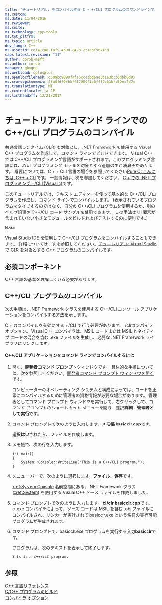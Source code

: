 ```yaml
---
title: "チュートリアル: をコンパイルする C + +/CLI プログラムのコマンドラインで |Microsoft ドキュメント"
ms.custom: 
ms.date: 11/04/2016
ms.reviewer: 
ms.suite: 
ms.technology: cpp-tools
ms.tgt_pltfrm: 
ms.topic: article
dev_langs: C++
ms.assetid: cef41c88-faf9-439d-8423-25aa3f5674dd
caps.latest.revision: "11"
author: corob-msft
ms.author: corob
manager: ghogen
ms.workload: cplusplus
ms.openlocfilehash: d509bc9890f4fa5ccebbd6ae3d1e3bcb3dbb0d93
ms.sourcegitcommit: 8fa8fdf0fbb4f57950f1e8f4f9b81b4d39ec7d7a
ms.translationtype: MT
ms.contentlocale: ja-JP
ms.lasthandoff: 12/21/2017
---
```

# <a name="walkthrough-compiling-a-ccli-program-on-the-command-line"></a>チュートリアル: コマンド ラインでの C++/CLI プログラムのコンパイル
共通言語ランタイム (CLR) を対象とし、.NET Framework を使用する Visual C++ プログラムを作成して、コマンド ラインでビルドできます。 Visual C++ では C++/CLI プログラミング言語がサポートされます。このプログラミング言語には、.NET プログラミング モデルを対象とする追加の型と演算子があります。 概要については、C + + CLI 言語の場合を参照してください[Pure C: こんにちは, C++ + CLI](http://msdn.microsoft.com/magazine/cc163681.aspx)です。 一般情報は、次を参照してください。 [C + での .NET プログラミング +/CLI (Visual c)](../dotnet/dotnet-programming-with-cpp-cli-visual-cpp.md)です。  
  
 このチュートリアルでは、テキスト エディターを使って基本的な C++/CLI プログラムを作成し、コマンド ラインでコンパイルします。 (表示されているプログラムをタイプするのではなく、自分の C++/CLI プログラムを使用するか、別のヘルプ記事の C++/CLI コード サンプルを使用できます。 この手法は UI 要素が含まれていない小さなモジュールをビルドおよびテストするのに便利です。)  
  
> [!NOTE]
>  Visual Studio IDE を使用して C++/CLI プログラムをコンパイルすることもできます。 詳細については、次を参照してください。[チュートリアル: Visual Studio で CLR を対象とする C++ プログラムのコンパイル](../ide/walkthrough-compiling-a-cpp-program-that-targets-the-clr-in-visual-studio.md)です。  
  
## <a name="prerequisites"></a>必須コンポーネント  
 C++ 言語の基本を理解している必要があります。  
  
## <a name="compiling-a-ccli-program"></a>C++/CLI プログラムのコンパイル  
 次の手順は、.NET Framework クラスを使用する C++/CLI コンソール アプリケーションをコンパイルする方法を示します。  
  
 C + のコンパイルを有効にする +/CLI で行う必要があります、 [/clr](../build/reference/clr-common-language-runtime-compilation.md)コンパイラ オプション。 Visual C++ コンパイラは、MSIL コードまたは MSIL とネイティブ コードの混合を含む .exe ファイルを生成し、必要な .NET Framework ライブラリにリンクします。  
  
#### <a name="to-compile-a-ccli-application-on-the-command-line"></a>C++/CLI アプリケーションをコマンド ラインでコンパイルするには  
  
1.  開く、**開発者コマンド プロンプト**ウィンドウです。 具体的な手順については、次を参照してください。[開発者コマンド プロンプト ウィンドウを開く](../build/building-on-the-command-line.md#developer_command_prompt)です。  
  
     コンピューターのオペレーティング システムと構成によっては、コードを正常にコンパイルするために管理者の資格情報が必要な場合があります。 管理者としてコマンド プロンプト ウィンドウを実行して、右クリックして、コマンド プロンプトのショートカット メニューを開き、選択**詳細**、**管理者として実行**です。  
  
2.  コマンド プロンプトで次のように入力します。**メモ帳 basicclr.cpp**です。  
  
     選択**はい**されたら、ファイルを作成します。  
  
3.  メモ帳で、次の行を入力します。  
  
    ```  
    int main()  
    {  
        System::Console::WriteLine("This is a C++/CLI program.");  
    }  
    ```  
  
4.  メニュー バーで、次のように選択します。**ファイル**、**保存**です。  
  
     <xref:System.Console> 名前空間にある、.NET Framework クラス (<xref:System>) を使用する Visual C++ ソース ファイルを作成しました。  
  
5.  コマンド プロンプトで次のように入力します。 **cl/clr basicclr.cpp**です。 cl.exe コンパイラによって、ソース コードは MSIL を含む .obj ファイルにコンパイルされ、リンカーが実行されて basicclr.exe という名前の実行可能プログラムが生成されます。  
  
6.  コマンド プロンプトで、basicclr.exe プログラムを実行する入力**basicclr**です。  
  
     プログラムは、次のテキストを表示して終了します。  
  
    ```Output  
    This is a C++/CLI program.  
    ```  
  
## <a name="see-also"></a>参照  
 [C++ 言語リファレンス](../cpp/cpp-language-reference.md)   
 [C/C++ プログラムのビルド](../build/building-c-cpp-programs.md)   
 [コンパイラ オプション](../build/reference/compiler-options.md)